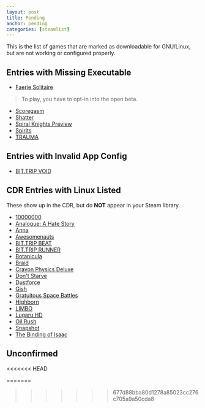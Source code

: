 ```yaml
---
layout: post
title: Pending
anchor: pending
categories: [steamlist]
---
```


This is the list of games that are marked as downloadable for GNU/Linux, but are not working or configured properly.

Entries with Missing Executable
-------------------------------

- [Faerie Solitaire](http://store.steampowered.com/app/38600/)
> To play, you have to opt-in into the open beta.

- [Scoregasm](http://store.steampowered.com/app/202410/)
- [Shatter](http://store.steampowered.com/app/20820/)
- [Spiral Knights Preview](http://store.steampowered.com/app/99920/)
- [Spirits](http://store.steampowered.com/app/210170/)
- [TRAUMA](http://store.steampowered.com/app/98100/)

Entries with Invalid App Config
-------------------------------

- [BIT.TRIP VOID](http://store.steampowered.com/app/205070/)

CDR Entries with Linux Listed
------------------------------

These show up in the CDR, but do **NOT** appear in your Steam library.

- [10000000](http://store.steampowered.com/app/227580/)
- [Analogue: A Hate Story](http://store.steampowered.com/app/209370/)
- [Anna](http://store.steampowered.com/app/217690/)
- [Awesomenauts](http://store.steampowered.com/app/204300/)
- [BIT.TRIP BEAT](http://store.steampowered.com/app/63700/)
- [BIT.TRIP RUNNER](http://store.steampowered.com/app/63710/)
- [Botanicula](http://store.steampowered.com/app/207690/)
- [Braid](http://store.steampowered.com/app/26800/)
- [Crayon Physics Deluxe](http://store.steampowered.com/app/26900/)
- [Don't Starve](http://store.steampowered.com/app/219740/)
- [Dustforce](http://store.steampowered.com/app/65300/)
- [Gish](http://store.steampowered.com/app/9500/)
- [Gratuitous Space Battles](http://store.steampowered.com/app/41800/)
- [Highborn](http://store.steampowered.com/app/209850)
- [LIMBO](http://store.steampowered.com/app/48000/)
- [Lugaru HD](http://store.steampowered.com/app/25010/)
- [Oil Rush](http://store.steampowered.com/app/200390/)
- [Snapshot](http://store.steampowered.com/app/204220/)
- [The Binding of Isaac](http://store.steampowered.com/app/113200/)

Unconfirmed
-----------
<<<<<<< HEAD

=======
>>>>>>> 677d88bba80d1278a85023cc276c705a9a50cda8
